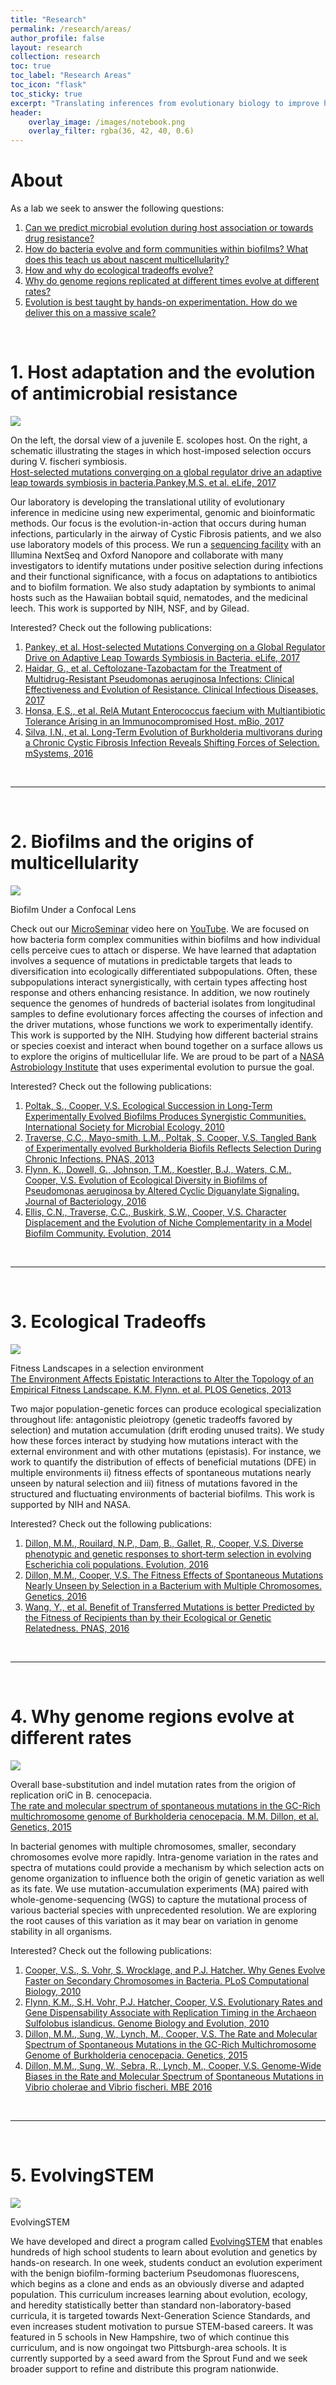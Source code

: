 ```yaml
---
title: "Research"
permalink: /research/areas/
author_profile: false
layout: research
collection: research
toc: true
toc_label: "Research Areas"
toc_icon: "flask"
toc_sticky: true
excerpt: "Translating inferences from evolutionary biology to improve human health and empower K-12 education."
header:
    overlay_image: /images/notebook.png
    overlay_filter: rgba(36, 42, 40, 0.6)
---
```

# About

As a lab we seek to answer the following questions:

1. [Can we predict microbial evolution during host association or towards drug resistance?](#host_drug_evo)
2. [How do bacteria evolve and form communities within biofilms? What does this teach us about nascent multicellularity?](#biofilm)
3. [How and why do ecological tradeoffs evolve?](#tradeoff)
4. [Why do genome regions replicated at different times evolve at different rates?](#genome_evo)
5. [Evolution is best taught by hands-on experimentation. How do we deliver this on a massive scale?](#evolvingstem)

<br>

<a name="host_drug_evo"></a>
# 1. Host adaptation and the evolution of antimicrobial resistance

<div class="research_fig">
    <img src="/images/squid.png" />
    <p>On the left, the dorsal view of a juvenile E. scolopes host. On the right, a schematic illustrating the stages in which host-imposed selection occurs during V. fischeri symbiosis. <br>
    <a href="https://www.ncbi.nlm.nih.gov/pmc/articles/PMC5466423/pdf/elife-24414.pdf">Host-selected mutations converging on a global regulator drive an adaptive leap towards symbiosis in bacteria.Pankey,M.S. et al. eLife, 2017</a></p>
</div>

Our laboratory is developing the translational utility of evolutionary inference in medicine using new experimental, genomic and bioinformatic methods. Our focus is the evolution-in-action that occurs during human infections, particularly in the airway of Cystic Fibrosis patients, and we also use laboratory models of this process. We run a [sequencing facility](http://micropopbio.org/sequencing.html) with an Illumina NextSeq and Oxford Nanopore and collaborate with many investigators to identify mutations under positive selection during infections and their functional significance, with a focus on adaptations to antibiotics and to biofilm formation. We also study adaptation by symbionts to animal hosts such as the Hawaiian bobtail squid, nematodes, and the medicinal leech. This work is supported by NIH, NSF, and by Gilead. 

Interested? Check out the following publications:
    
1. [Pankey, et al. Host-selected Mutations Converging on a Global Regulator Drive on Adaptive Leap Towards Symbiosis in Bacteria. eLife, 2017](https://www.ncbi.nlm.nih.gov/pmc/articles/PMC5466423/pdf/elife-24414.pdf)
2. [Haidar, G., et al. Ceftolozane-Tazobactam for the Treatment of Multidrug-Resistant Pseudomonas aeruginosa Infections: Clinical Effectiveness and Evolution of Resistance. Clinical Infectious Diseases, 2017](https://academic.oup.com/cid/article-abstract/doi/10.1093/cid/cix182/3052769/Ceftolozane-tazobactam-for-the-treatment-of?redirectedFrom=fulltext)
3. [Honsa, E.S., et al. RelA Mutant Enterococcus faecium with Multiantibiotic Tolerance Arising in an Immunocompromised Host. mBio, 2017](http://mbio.asm.org/content/8/1/e02124-16.full)
4. [Silva, I.N., et al. Long-Term Evolution of Burkholderia multivorans during a Chronic Cystic Fibrosis Infection Reveals Shifting Forces of Selection. mSystems, 2016](http://msystems.asm.org/content/msys/1/3/e00029-16.full.pdf)

<br>

***

<br>

<a name="biofilm"></a>

# 2. Biofilms and the origins of multicellularity

<div class="research_fig">
    <img src="/images/res.png" />
    <p>Biofilm Under a Confocal Lens</p>
</div>


Check out our [MicroSeminar](https://microseminar.wordpress.com/) video here on [YouTube](https://www.youtube.com/watch?v=aJp6-PTpKvA). We are focused on how bacteria form complex communities within biofilms and how individual cells perceive cues to attach or disperse. We have learned that adaptation involves a sequence of mutations in predictable targets that leads to diversification into ecologically differentiated subpopulations. Often, these subpopulations interact synergistically, with certain types affecting host response and others enhancing resistance. In addition, we now routinely sequence the genomes of hundreds of bacterial isolates from longitudinal samples to define evolutionary forces affecting the courses of infection and the driver mutations, whose functions we work to experimentally identify. This work is supported by the NIH. Studying how different bacterial strains or species coexist and interact when bound together on a surface allows us to explore the origins of multicellular life. We are proud to be part of a [NASA Astrobiology Institute](https://astrobiology.nasa.gov/nai/teams/can-7/umt/) that uses experimental evolution to pursue the goal. 

Interested? Check out the following publications:

1. [Poltak, S., Cooper, V.S. Ecological Succession in Long-Term Experimentally Evolved Biofilms Produces Synergistic Communities. International Society for Microbial Ecology, 2010](https://www.nature.com/ismej/journal/v5/n3/pdf/ismej2010136a.pdf)
2. [Traverse, C.C., Mayo-smith, L.M., Poltak, S. Cooper, V.S. Tangled Bank of Experimentally evolved Burkholderia Biofils Reflects Selection During Chronic Infections. PNAS, 2013](https://www.ncbi.nlm.nih.gov/pmc/articles/PMC3549113/)
3. [Flynn, K., Dowell, G., Johnson, T.M., Koestler, B.J., Waters, C.M., Cooper, V.S. Evolution of Ecological Diversity in Biofilms of Pseudomonas aeruginosa by Altered Cyclic Diguanylate Signaling. Journal of Bacteriology, 2016](https://www.ncbi.nlm.nih.gov/pmc/articles/PMC5019052/pdf/zjb2608.pdf)
4. [Ellis, C.N., Traverse, C.C., Buskirk, S.W., Cooper, V.S. Character Displacement and the Evolution of Niche Complementarity in a Model Biofilm Community. Evolution, 2014](http://onlinelibrary.wiley.com/doi/10.1111/evo.12581/epdf)

<br>

***

<br>

<a name="tradeoff"></a>

# 3. Ecological Tradeoffs

<div class="research_fig">
    <img src="/images/cluster.png" />
    <p>Fitness Landscapes in a selection environment <br>
    <a href="http://journals.plos.org/plosgenetics/article/file?id=10.1371/journal.pgen.1003426&type=printable">The Environment Affects Epistatic Interactions to Alter the Topology of an Empirical Fitness Landscape. K.M. Flynn. et al. PLOS Genetics, 2013</a></p>
</div>

Two major population-genetic forces can produce ecological specialization throughout life: antagonistic pleiotropy (genetic tradeoffs favored by selection) and mutation accumulation (drift eroding unused traits). We study how these forces interact by studying how mutations interact with the external environment and with other mutations (epistasis). For instance, we work to quantify the distribution of effects of beneficial mutations (DFE) in multiple environments ii) fitness effects of spontaneous mutations nearly unseen by natural selection and iii) fitness of mutations favored in the structured and fluctuating environments of bacterial biofilms. This work is supported by NIH and NASA.

Interested? Check out the following publications:

1. [Dillon, M.M., Rouilard, N.P., Dam, B., Gallet, R., Cooper, V.S. Diverse phenotypic and genetic responses to short‐term selection in evolving Escherichia coli populations. Evolution, 2016](https://www.biorxiv.org/content/biorxiv/early/2015/09/17/027086.full.pdf)
2. [Dillon, M.M., Cooper, V.S. The Fitness Effects of Spontaneous Mutations Nearly Unseen by Selection in a Bacterium with Multiple Chromosomes. Genetics, 2016](http://www.genetics.org/content/204/3/1225)
3. [Wang, Y., et al. Benefit of Transferred Mutations is better Predicted by the Fitness of Recipients than by their Ecological or Genetic Relatedness. PNAS, 2016](http://www.pnas.org/content/113/18/5047.full.pdf)

<br>

***

<br>

<a name="genome_evo"></a>

# 4. Why genome regions evolve at different rates

<div class="research_fig">
    <img src="/images/mut_rates.png" />
    <p>Overall base-substitution and indel mutation rates from the origion of replication oriC in B. cenocepacia. <br>
    <a href="http://www.genetics.org/content/genetics/200/3/935.full.pdf">The rate and molecular spectrum of spontaneous mutations in the GC-Rich multichromosome genome of Burkholderia cenocepacia. M.M. Dillon, et al. Genetics, 2015</a></p>
</div>

In bacterial genomes with multiple chromosomes, smaller, secondary chromosomes evolve more rapidly. Intra-genome variation in the rates and spectra of mutations could provide a mechanism by which selection acts on genome organization to influence both the origin of genetic variation as well as its fate. We use mutation-accumulation experiments (MA) paired with whole-genome-sequencing (WGS) to capture the mutational process of various bacterial species with unprecedented resolution. We are exploring the root causes of this variation as it may bear on variation in genome stability in all organisms. 

Interested? Check out the following publications:

1. [Cooper, V.S., S. Vohr, S. Wrocklage, and P.J. Hatcher. Why Genes Evolve Faster on Secondary Chromosomes in Bacteria. PLoS Computational Biology, 2010](https://www.ncbi.nlm.nih.gov/pmc/articles/PMC2848543/pdf/pcbi.1000732.pdf)
2. [Flynn, K.M., S.H. Vohr, P.J. Hatcher, Cooper, V.S. Evolutionary Rates and Gene Dispensability Associate with Replication Timing in the Archaeon Sulfolobus islandicus. Genome Biology and Evolution, 2010](https://www.ncbi.nlm.nih.gov/pmc/articles/PMC3000693/pdf/evq068.pdf)
3. [Dillon, M.M., Sung, W., Lynch, M., Cooper, V.S. The Rate and Molecular Spectrum of Spontaneous Mutations in the GC-Rich Multichromosome Genome of Burkholderia cenocepacia. Genetics, 2015](https://www.ncbi.nlm.nih.gov/pmc/articles/PMC4512553/pdf/935.pdf)
4. [Dillon, M.M., Sung, W., Sebra, R., Lynch, M., Cooper, V.S. Genome-Wide Biases in the Rate and Molecular Spectrum of Spontaneous Mutations in Vibrio cholerae and Vibrio fischeri. MBE 2016](https://academic.oup.com/mbe/article-lookup/doi/10.1093/molbev/msw224)

<br>

***

<br>

<a name="evolvingstem"></a>

# 5. EvolvingSTEM

<div class="research_fig">
    <img src="/images/stem_learning.png" />
    <p>EvolvingSTEM</p>
</div>

We have developed and direct a program called [EvolvingSTEM](http://www.evolvingstem.org/) that enables hundreds of high school students to learn about evolution and genetics by hands-on research. In one week, students conduct an evolution experiment with the benign biofilm-forming bacterium Pseudomonas fluorescens, which begins as a clone and ends as an obviously diverse and adapted population. This curriculum increases learning about evolution, ecology, and heredity statistically better than standard non-laboratory-based curricula, it is targeted towards Next-Generation Science Standards, and even increases student motivation to pursue STEM-based careers. It was featured in 5 schools in New Hampshire, two of which continue this curriculum, and is now ongoingat two Pittsburgh-area schools. It is currently supported by a seed award from the Sprout Fund and we seek broader support to refine and distribute this program nationwide.
